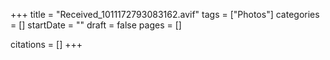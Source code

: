 +++
title = "Received_1011172793083162.avif"
tags = ["Photos"]
categories = []
startDate = ""
draft = false
pages = []

citations = []
+++

